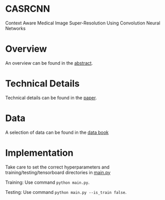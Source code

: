 # CASRCNN
Context Aware Medical Image Super-Resolution Using Convolution Neural Networks

# Overview
An overview can be found in the [abstract](Abstract.pdf).

# Technical Details
Technical details can be found in the [paper](Paper.pdf).

# Data
A selection of data can be found in the [data book](Data_Book.pdf)

# Implementation
Take care to set the correct hyperparameters and training/testing/tensorboard directories in [main.py](main.py)

Training: Use command `python main.py`.

Testing: Use command `python main.py --is_train false`.
